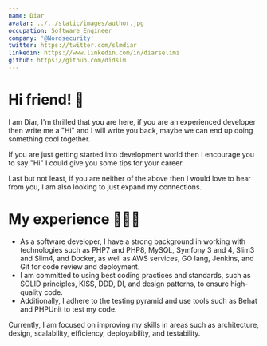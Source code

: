 ```yaml
---
name: Diar
avatar: ../../static/images/author.jpg
occupation: Software Engineer
company: '@Nordsecurity'
twitter: https://twitter.com/slmdiar
linkedin: https://www.linkedin.com/in/diarselimi
github: https://github.com/didslm
---
```


# Hi friend! 👋

I am Diar, I'm thrilled that you are here, if you are an experienced developer then write me a "Hi" and I will write you back, maybe we can end up doing something cool together.

If you are just getting started into development world then I encourage you to say "Hi" I could give you some tips for your career.

Last but not least, if you are neither of the above then I would love to hear from you, I am also looking to just expand my connections.

# My experience 👨🏼‍💻

- As a software developer, I have a strong background in working with technologies such as PHP7 and PHP8, MySQL, Symfony 3 and 4, Slim3 and Slim4, and Docker, as well as AWS services, GO lang, Jenkins, and Git for code review and deployment.
- I am committed to using best coding practices and standards, such as SOLID principles, KISS, DDD, DI, and design patterns, to ensure high-quality code.
- Additionally, I adhere to the testing pyramid and use tools such as Behat and PHPUnit to test my code.

Currently, I am focused on improving my skills in areas such as architecture, design, scalability, efficiency, deployability, and testability.
